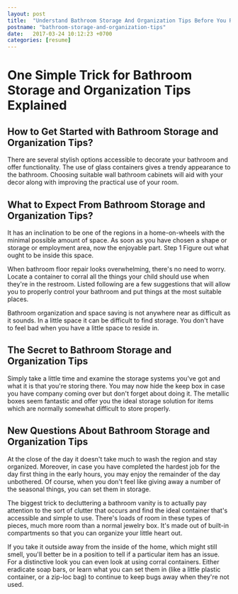 ```yaml
---
layout: post
title:  "Understand Bathroom Storage And Organization Tips Before You Regret"
postname: "bathroom-storage-and-organization-tips"
date:   2017-03-24 10:12:23 +0700
categories: [resume]
---
```

 One Simple Trick for Bathroom Storage and Organization Tips Explained 
=======================================================================

 How to Get Started with Bathroom Storage and Organization Tips? 
-----------------------------------------------------------------

There are several stylish options accessible to decorate your bathroom and offer functionality. The use of glass containers gives a trendy appearance to the bathroom. Choosing suitable wall bathroom cabinets will aid with your decor along with improving the practical use of your room.

 What to Expect From Bathroom Storage and Organization Tips? 
-------------------------------------------------------------

It has an inclination to be one of the regions in a home-on-wheels with the minimal possible amount of space. As soon as you have chosen a shape or storage or employment area, now the enjoyable part. Step 1 Figure out what ought to be inside this space.

When bathroom floor repair looks overwhelming, there's no need to worry. Locate a container to corral all the things your child should use when they're in the restroom. Listed following are a few suggestions that will allow you to properly control your bathroom and put things at the most suitable places.

Bathroom organization and space saving is not anywhere near as difficult as it sounds. In a little space it can be difficult to find storage. You don't have to feel bad when you have a little space to reside in.

 The Secret to Bathroom Storage and Organization Tips 
------------------------------------------------------

Simply take a little time and examine the storage systems you've got and what it is that you're storing there. You may now hide the keep box in case you have company coming over but don't forget about doing it. The metallic boxes seem fantastic and offer you the ideal storage solution for items which are normally somewhat difficult to store properly.

 New Questions About Bathroom Storage and Organization Tips 
------------------------------------------------------------

At the close of the day it doesn't take much to wash the region and stay organized. Moreover, in case you have completed the hardest job for the day first thing in the early hours, you may enjoy the remainder of the day unbothered. Of course, when you don't feel like giving away a number of the seasonal things, you can set them in storage.

The biggest trick to decluttering a bathroom vanity is to actually pay attention to the sort of clutter that occurs and find the ideal container that's accessible and simple to use. There's loads of room in these types of pieces, much more room than a normal jewelry box. It's made out of built-in compartments so that you can organize your little heart out.

If you take it outside away from the inside of the home, which might still smell, you'll better be in a position to tell if a particular item has an issue. For a distinctive look you can even look at using corral containers. Either eradicate soap bars, or learn what you can set them in (like a little plastic container, or a zip-loc bag) to continue to keep bugs away when they're not used.
